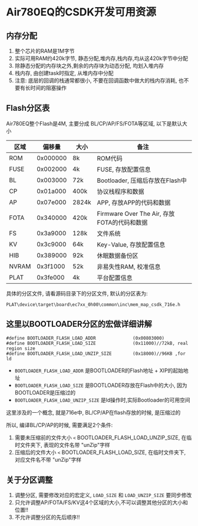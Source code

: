 # Air780EQ的CSDK开发可用资源

## 内存分配

1. 整个芯片的RAM是1M字节
2. 实际可用RAM约420k字节, 静态分配,堆内存,栈内存,均从这420k字节中分配
3. 除静态分配的内存块之外,剩余的内存块为动态分配, 均划入堆内存
4. 栈内存, 由创建task时指定, 从堆内存中分配
5. 注意: 底层的回调的栈通常都很小, 不要在回调函数中做大的栈内存消耗, 也不要有长时间的阻塞操作

## Flash分区表

Air780EQ整个Flash是4M, 主要分成 BL/CP/AP/FS/FOTA等区域, 以下是默认大小

| 区域 | 偏移量|大小 | 备注 |
| --- | --- | --- | --- |
| ROM | 0x000000|8k | ROM代码 |
| FUSE| 0x002000|4k | FUSE, 存放配置信息 |
| BL  | 0x003000|72k | Bootloader, 压缩后存放在Flash中 |
| CP  | 0x01a000|400k | 协议栈程序和数据 |
| AP  | 0x07e000|2824k | APP, 存放APP的代码和数据 |
| FOTA| 0x340000|420k | Firmware Over The Air, 存放FOTA的代码和数据 |
| FS  | 0x3a9000|128k | 文件系统 |
| KV  | 0x3c9000|64k| Key-Value, 存放配置信息 |
| HIB | 0x389000|92k| 休眠数据备份区|
|NVRAM| 0x3f1000|52k| 非易失性RAM, 校准信息 |
|PLAT | 0x3fe000|4k| 平台配置信息 |

具体的分区文件, 请看源码目录下的分区文件, 默认的分区表为:

```
PLAT\device\target\board\ec7xx_0h00\common\inc\mem_map_csdk_716e.h
```

## 这里以BOOTLOADER分区的宏做详细讲解

```
#define BOOTLOADER_FLASH_LOAD_ADDR              (0x00803000)
#define BOOTLOADER_FLASH_LOAD_SIZE              (0x11000)//72kB, real region size
#define BOOTLOADER_FLASH_LOAD_UNZIP_SIZE        (0x18000)//96KB ,for ld
```

- `BOOTLOADER_FLASH_LOAD_ADDR` 是BOOTLOADER的Flash地址 + XIP的起始地址
- `BOOTLOADER_FLASH_LOAD_SIZE` 是BOOTLOADER存放在Flash中的大小, 因为BOOTLOADER是压缩过的
- `BOOTLOADER_FLASH_LOAD_UNZIP_SIZE` 是ld操作时,实际Bootloader的可用空间

这里涉及的一个概念, 就是716e中, BL/CP/AP在flash存放的时候, 是压缩过的

所以, 编译BL/CP/AP的时候, 需要满足2个条件:

1. 需要未压缩前的文件大小 `<` BOOTLOADER_FLASH_LOAD_UNZIP_SIZE, 在临时文件夹下, 表现的文件名带 "unZip"字样
2. 压缩后的文件大小 `<` BOOTLOADER_FLASH_LOAD_SIZE, 在临时文件夹下, 对应文件名不带 "unZip"字样

## 关于分区调整

1. 调整分区, 需要修改对应的宏定义, `LOAD_SIZE` 和 `LOAD_UNZIP_SIZE` 要同步修改
2. 只允许调整AP/FOTA/FS/KV这4个区域的大小,不可以调整其他分区的大小和位置!!
3. 不允许调整分区的先后顺序!!
